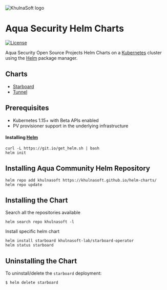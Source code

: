 ![KhulnaSoft logo](https://avatars3.githubusercontent.com/u/43526139?s=200&v=4)
# Aqua Security Helm Charts

[![License][license-img]][license]

[license-img]: https://img.shields.io/badge/License-Apache%202.0-blue.svg
[license]: https://github.com/khulnasoft/helm-charts/blob/master/LICENSE

Aqua Security Open Source Projects Helm Charts on a [Kubernetes](https://kubernetes.io) cluster using the
[Helm](https://helm.sh) package manager.

## Charts

- [Starboard](https://github.com/khulnasoft-lab/starboard/tree/main/deploy/helm)
- [Tunnel](https://github.com/khulnasoft/tunnel/tree/main/helm/tunnel)

## Prerequisites

- Kubernetes 1.15+ with Beta APIs enabled
- PV provisioner support in the underlying infrastructure

#### Installing [Helm](https://helm.sh)

```
curl -L https://git.io/get_helm.sh | bash
helm init
```

## Installing Aqua Community Helm Repository

```
helm repo add khulnasoft https://khulnasoft.github.io/helm-charts/
helm repo update
```

## Installing the Chart

Search all the repositories available
```
helm search repo khulnasoft -l
```

Install specific helm chart
```
helm install starboard khulnasoft-lab/starboard-operator
helm status starboard
```

## Uninstalling the Chart

To uninstall/delete the `starboard` deployment:

```
$ helm delete starboard
```
